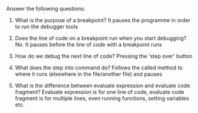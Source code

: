 Answer the following questions:
1. What is the purpose of a breakpoint?
It pauses the programme  in order to run the debugger tools

2. Does the line of code on a breakpoint run when you start debugging?
No. It pauses before the line of code with a breakpoint runs

3. How do we debug the next line of code?
Pressing the 'step over' button

4. What does the step into command do?
Follows the called method to where it runs (elsewhere in the file/another file) and pauses

5. What is the difference between evaluate expression and evaluate code fragment?
Evaluate expression is for one line of code, evaluate code fragment is for multiple lines, even running functions, setting variables etc.
